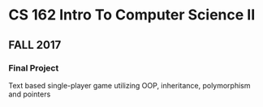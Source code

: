 # <b>CS 162 Intro To Computer Science II</b> 
## FALL 2017<br>
### Final Project 
Text based single-player game utilizing OOP, inheritance, polymorphism and pointers 
